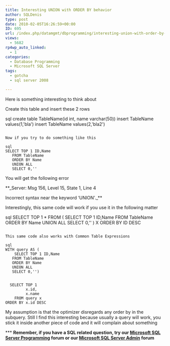 ```yaml
---
title: Interesting UNION with ORDER BY behavior
author: SQLDenis
type: post
date: 2010-02-05T16:26:59+00:00
ID: 695
url: /index.php/datamgmt/dbprogramming/interesting-union-with-order-by-behaviou/
views:
  - 5682
rp4wp_auto_linked:
  - 1
categories:
  - Database Programming
  - Microsoft SQL Server
tags:
  - gotcha
  - sql server 2008

---
```

Here is something interesting to think about

Create this table and insert these 2 rows

sql
create table TableName(id int, name varchar(50))
insert TableName values(1,'bla')
insert TableName values(2,'bla2')
```

Now if you try to do something like this

sql
SELECT TOP 1 ID,Name
   FROM TableName
   ORDER BY Name
   UNION ALL
   SELECT 0,''
```

You will get the following error

**_Server: Msg 156, Level 15, State 1, Line 4
  
Incorrect syntax near the keyword &#8216;UNION'._**

Interestingly, this same code will work if you use it in the following matter

sql
SELECT TOP 1 *
FROM (
   SELECT TOP 1 ID,Name
   FROM TableName
   ORDER BY Name
   UNION ALL
   SELECT 0,''
) X
ORDER BY ID DESC
```

This same code also works with Common Table Expressions

sql
WITH query AS (
    SELECT TOP 1 ID,Name
   FROM TableName
   ORDER BY Name
   UNION ALL
   SELECT 0,'')


  SELECT TOP 1
         x.id,
         x.name
    FROM query x
ORDER BY x.id DESC
```

My assumption is that the optimizer disregards any order by in the subquery. Still I find this interesting because usually a query will work, you stick it inside another piece of code and it will complain about something

\*** **Remember, if you have a SQL related question, try our [Microsoft SQL Server Programming][1] forum or our [Microsoft SQL Server Admin][2] forum**<ins></ins>

 [1]: http://forum.ltd.local/viewforum.php?f=17
 [2]: http://forum.ltd.local/viewforum.php?f=22